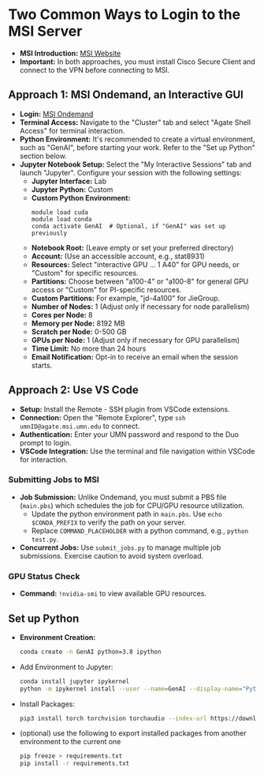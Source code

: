 
# Two Common Ways to Login to the MSI Server

- **MSI Introduction:** [MSI Website](https://msi.umn.edu/)
- **Important:** In both approaches, you must install Cisco Secure Client and connect to the VPN before connecting to MSI.

## Approach 1: MSI Ondemand, an Interactive GUI

- **Login:** [MSI Ondemand](https://msi.umn.edu/about-msi-services/interactive-hpc/open-ondemand)
- **Terminal Access:** Navigate to the "Cluster" tab and select "Agate Shell Access" for terminal interaction.
- **Python Environment:** It's recommended to create a virtual environment, such as "GenAI", before starting your work. Refer to the "Set up Python" section below.
- **Jupyter Notebook Setup:** Select the "My Interactive Sessions" tab and launch "Jupyter". Configure your session with the following settings:
  - **Jupyter Interface:** Lab
  - **Jupyter Python:** Custom
  - **Custom Python Environment:** 
    ```
    module load cuda
    module load conda
    conda activate GenAI  # Optional, if "GenAI" was set up previously
    ```
  - **Notebook Root:** (Leave empty or set your preferred directory)
  - **Account:** (Use an accessible account, e.g., stat8931)
  - **Resources:** Select "interactive GPU ... 1 A40" for GPU needs, or "Custom" for specific resources.
  - **Partitions:** Choose between "a100-4" or "a100-8" for general GPU access or "Custom" for PI-specific resources.
  - **Custom Partitions:** For example, "jd-4a100" for JieGroup.
  - **Number of Nodes:** 1 (Adjust only if necessary for node parallelism)
  - **Cores per Node:** 8
  - **Memory per Node:** 8192 MB
  - **Scratch per Node:** 0-500 GB
  - **GPUs per Node:** 1 (Adjust only if necessary for GPU parallelism)
  - **Time Limit:** No more than 24 hours
  - **Email Notification:** Opt-in to receive an email when the session starts.

## Approach 2: Use VS Code

- **Setup:** Install the Remote - SSH plugin from VSCode extensions.
- **Connection:** Open the "Remote Explorer", type `ssh umnID@agate.msi.umn.edu` to connect.
- **Authentication:** Enter your UMN password and respond to the Duo prompt to login.
- **VSCode Integration:** Use the terminal and file navigation within VSCode for interaction.

### Submitting Jobs to MSI

- **Job Submission:** Unlike Ondemand, you must submit a PBS file (`main.pbs`) which schedules the job for CPU/GPU resource utilization.
  - Update the python environment path in `main.pbs`. Use `echo $CONDA_PREFIX` to verify the path on your server.
  - Replace `COMMAND_PLACEHOLDER` with a python command, e.g., `python test.py`.
- **Concurrent Jobs:** Use `submit_jobs.py` to manage multiple job submissions. Exercise caution to avoid system overload.

### GPU Status Check

- **Command:** `!nvidia-smi` to view available GPU resources.

## Set up Python

- **Environment Creation:** 
  ```bash
  conda create -n GenAI python=3.8 ipython
  ```

- Add Environment to Jupyter:
  ```bash
  conda install jupyter ipykernel
  python -m ipykernel install --user --name=GenAI --display-name="Python 3.8 (GenAI)"
  ```

- Install Packages:
  ```bash
  pip3 install torch torchvision torchaudio --index-url https://download.pytorch.org/whl/cu118
  ```

- (optional) use the following to export installed packages from another environment to the current one
  ```bash
  pip freeze > requirements.txt
  pip install -r requirements.txt
  ```
